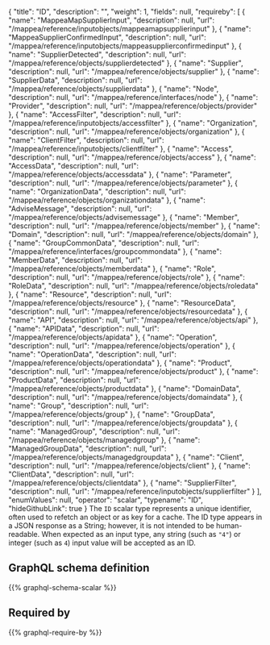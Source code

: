 {
  "title": "ID",
  "description": "",
  "weight": 1,
  "fields": null,
  "requireby": [
    {
      "name": "MappeaMapSupplierInput",
      "description": null,
      "url": "/mappea/reference/inputobjects/mappeamapsupplierinput"
    },
    {
      "name": "MappeaSupplierConfirmedInput",
      "description": null,
      "url": "/mappea/reference/inputobjects/mappeasupplierconfirmedinput"
    },
    {
      "name": "SupplierDetected",
      "description": null,
      "url": "/mappea/reference/objects/supplierdetected"
    },
    {
      "name": "Supplier",
      "description": null,
      "url": "/mappea/reference/objects/supplier"
    },
    {
      "name": "SupplierData",
      "description": null,
      "url": "/mappea/reference/objects/supplierdata"
    },
    {
      "name": "Node",
      "description": null,
      "url": "/mappea/reference/interfaces/node"
    },
    {
      "name": "Provider",
      "description": null,
      "url": "/mappea/reference/objects/provider"
    },
    {
      "name": "AccessFilter",
      "description": null,
      "url": "/mappea/reference/inputobjects/accessfilter"
    },
    {
      "name": "Organization",
      "description": null,
      "url": "/mappea/reference/objects/organization"
    },
    {
      "name": "ClientFilter",
      "description": null,
      "url": "/mappea/reference/inputobjects/clientfilter"
    },
    {
      "name": "Access",
      "description": null,
      "url": "/mappea/reference/objects/access"
    },
    {
      "name": "AccessData",
      "description": null,
      "url": "/mappea/reference/objects/accessdata"
    },
    {
      "name": "Parameter",
      "description": null,
      "url": "/mappea/reference/objects/parameter"
    },
    {
      "name": "OrganizationData",
      "description": null,
      "url": "/mappea/reference/objects/organizationdata"
    },
    {
      "name": "AdviseMessage",
      "description": null,
      "url": "/mappea/reference/objects/advisemessage"
    },
    {
      "name": "Member",
      "description": null,
      "url": "/mappea/reference/objects/member"
    },
    {
      "name": "Domain",
      "description": null,
      "url": "/mappea/reference/objects/domain"
    },
    {
      "name": "GroupCommonData",
      "description": null,
      "url": "/mappea/reference/interfaces/groupcommondata"
    },
    {
      "name": "MemberData",
      "description": null,
      "url": "/mappea/reference/objects/memberdata"
    },
    {
      "name": "Role",
      "description": null,
      "url": "/mappea/reference/objects/role"
    },
    {
      "name": "RoleData",
      "description": null,
      "url": "/mappea/reference/objects/roledata"
    },
    {
      "name": "Resource",
      "description": null,
      "url": "/mappea/reference/objects/resource"
    },
    {
      "name": "ResourceData",
      "description": null,
      "url": "/mappea/reference/objects/resourcedata"
    },
    {
      "name": "API",
      "description": null,
      "url": "/mappea/reference/objects/api"
    },
    {
      "name": "APIData",
      "description": null,
      "url": "/mappea/reference/objects/apidata"
    },
    {
      "name": "Operation",
      "description": null,
      "url": "/mappea/reference/objects/operation"
    },
    {
      "name": "OperationData",
      "description": null,
      "url": "/mappea/reference/objects/operationdata"
    },
    {
      "name": "Product",
      "description": null,
      "url": "/mappea/reference/objects/product"
    },
    {
      "name": "ProductData",
      "description": null,
      "url": "/mappea/reference/objects/productdata"
    },
    {
      "name": "DomainData",
      "description": null,
      "url": "/mappea/reference/objects/domaindata"
    },
    {
      "name": "Group",
      "description": null,
      "url": "/mappea/reference/objects/group"
    },
    {
      "name": "GroupData",
      "description": null,
      "url": "/mappea/reference/objects/groupdata"
    },
    {
      "name": "ManagedGroup",
      "description": null,
      "url": "/mappea/reference/objects/managedgroup"
    },
    {
      "name": "ManagedGroupData",
      "description": null,
      "url": "/mappea/reference/objects/managedgroupdata"
    },
    {
      "name": "Client",
      "description": null,
      "url": "/mappea/reference/objects/client"
    },
    {
      "name": "ClientData",
      "description": null,
      "url": "/mappea/reference/objects/clientdata"
    },
    {
      "name": "SupplierFilter",
      "description": null,
      "url": "/mappea/reference/inputobjects/supplierfilter"
    }
  ],
  "enumValues": null,
  "operator": "scalar",
  "typename": "ID",
  "hideGithubLink": true
}
The `ID` scalar type represents a unique identifier, often used to refetch an object or as key for a cache. The ID type appears in a JSON response as a String; however, it is not intended to be human-readable. When expected as an input type, any string (such as `"4"`) or integer (such as `4`) input value will be accepted as an ID.
## GraphQL schema definition

{{% graphql-schema-scalar %}}

## Required by

{{% graphql-require-by %}}
